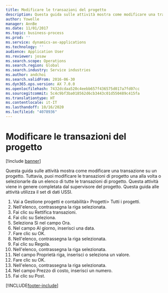 ```yaml
---
title: Modificare le transazioni del progetto
description: Questa guida sulle attività mostra come modificare una transazione su un progetto.
author: Yowelle
manager: AnnBe
ms.date: 11/01/2017
ms.topic: business-process
ms.prod: ''
ms.service: dynamics-ax-applications
ms.technology: ''
audience: Application User
ms.reviewer: josaw
ms.search.scope: Operations
ms.search.region: Global
ms.search.industry: Service industries
ms.author: andchoi
ms.search.validFrom: 2016-06-30
ms.dyn365.ops.version: AX 7.0.0
ms.openlocfilehash: 7432dcdaa520c4eebb657f436575d017a7fd07cc
ms.sourcegitcommit: 5c4c9bf3ba018562d6cb3443c01d550489c415fa
ms.translationtype: HT
ms.contentlocale: it-IT
ms.lasthandoff: 10/16/2020
ms.locfileid: "4078936"
---
```

# <a name="adjust-project-transactions"></a>Modificare le transazioni del progetto

[!include [banner](../../includes/banner.md)]

Questa guida sulle attività mostra come modificare una transazione su un progetto. Tuttavia, puoi modificare le transazioni di progetto una alla volta o selezionarle da un elenco di tutte le transazioni di progetto. Questa attività viene in genere completata dal supervisore del progetto. Questa guida alle attività utilizza il set di dati USSI.

1. Vai a Gestione progetti e contabilità> Progetti> Tutti i progetti. 
2. Nell'elenco, contrassegna la riga selezionata. 
3. Fai clic su Rettifica transazioni. 
4. Fai clic su Seleziona. 
5. Seleziona Sì nel campo Ora. 
6. Nel campo Al giorno, inserisci una data. 
7. Fare clic su OK. 
8. Nell'elenco, contrassegna la riga selezionata. 
9. Fai clic su Regola. 
10. Nell'elenco, contrassegna la riga selezionata. 
11. Nel campo Proprietà riga, inserisci o seleziona un valore. 
12. Fare clic su OK. 
13. Nell'elenco, contrassegna la riga selezionata. 
14. Nel campo Prezzo di costo, inserisci un numero. 
15. Fai clic su Post. 


[!INCLUDE[footer-include](../../includes/footer-banner.md)]